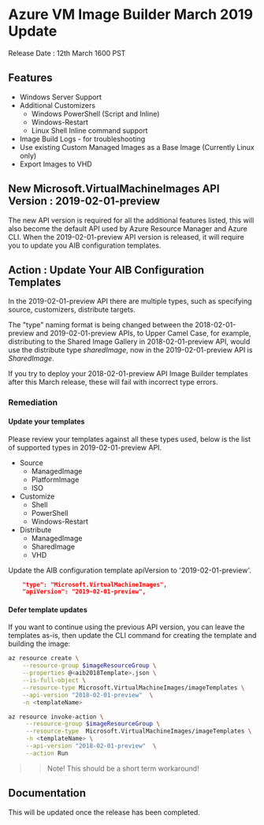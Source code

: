 # Azure VM Image Builder March 2019 Update

Release Date : 12th March 1600 PST

## Features
* Windows Server Support
* Additional Customizers
    * Windows PowerShell (Script and Inline)
    * Windows-Restart
    * Linux Shell Inline command support
* Image Build Logs - for troubleshooting
* Use existing Custom Managed Images as a Base Image (Currently Linux only)
* Export Images to VHD

## New Microsoft.VirtualMachineImages API Version : 2019-02-01-preview 
The new API version is required for all the additional features listed, this will also become the default API used by Azure Resource Manager and Azure CLI. When the 2019-02-01-preview API version is released, it will require you to update you AIB configuration templates.

## Action : Update Your AIB Configuration Templates
In the 2019-02-01-preview API there are multiple types, such as specifying source, customizers, distribute targets. 

The "type" naming format is being changed between the 2018-02-01-preview and 2019-02-01-preview APIs, to Upper Camel Case, for example, distributing to the Shared Image Gallery in 2018-02-01-preview API, would use the distribute type *sharedImage*, now in the 2019-02-01-preview API is *SharedImage*.

If you try to deploy your 2018-02-01-preview API Image Builder templates after this March release, these will fail with incorrect type errors. 

### Remediation
#### Update your templates
Please review your templates against all these types used, below is the list of supported types in 2019-02-01-preview API.

* Source
    * ManagedImage
    * PlatformImage
    * ISO 
* Customize
    * Shell
    * PowerShell
    * Windows-Restart
* Distribute
    * ManagedImage
    * SharedImage
    * VHD

Update the AIB configuration template apiVersion to '2019-02-01-preview'. 

```json
    "type": "Microsoft.VirtualMachineImages",
    "apiVersion": "2019-02-01-preview",
```
#### Defer template updates
If you want to continue using the previous API version, you can leave the templates as-is, then update the CLI command for creating the template and building the image:

```bash
az resource create \
    --resource-group $imageResourceGroup \
    --properties @<aib2018Template>.json \
    --is-full-object \
    --resource-type Microsoft.VirtualMachineImages/imageTemplates \
    --api-version "2018-02-01-preview"  \
    -n <templateName>

az resource invoke-action \
     --resource-group $imageResourceGroup \
     --resource-type  Microsoft.VirtualMachineImages/imageTemplates \
     -n <templateName> \
     --api-version "2018-02-01-preview"  \
     --action Run 
```
>> Note! This should be a short term workaround!

## Documentation
This will be updated once the release has been completed.